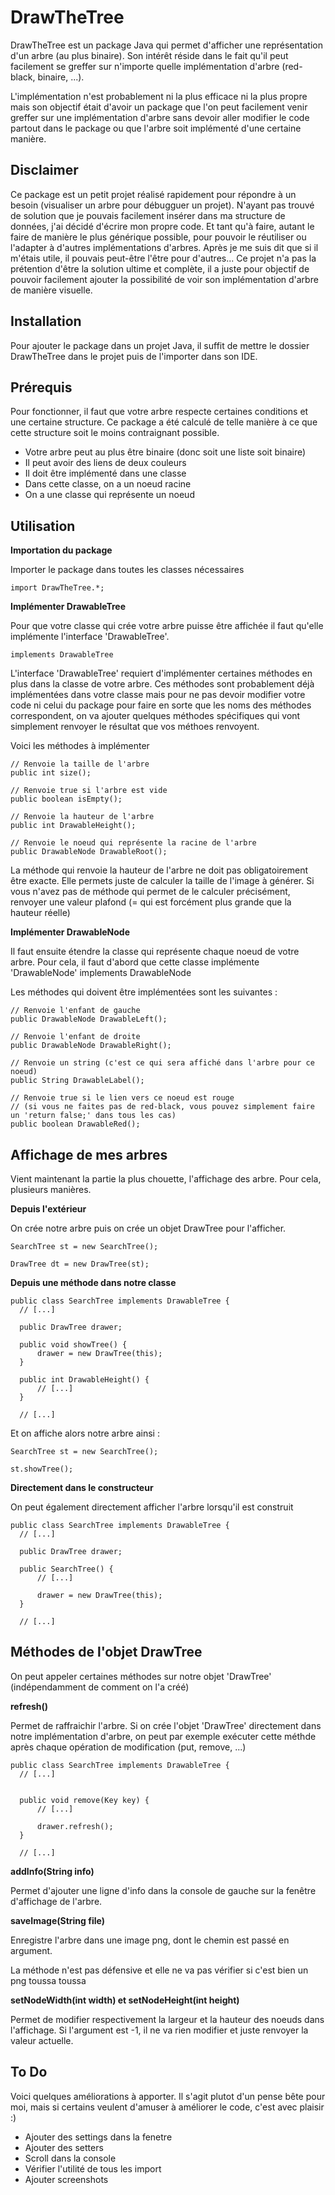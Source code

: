 # DrawTheTree

DrawTheTree est un package Java qui permet d'afficher une représentation d'un arbre (au plus binaire). Son intérêt réside dans le fait qu'il peut facilement se greffer sur n'importe quelle implémentation d'arbre (red-black, binaire, ...). 

L'implémentation n'est probablement ni la plus efficace ni la plus propre mais son objectif était d'avoir un package que l'on peut facilement venir greffer sur une implémentation d'arbre sans devoir aller modifier le code partout dans le package ou que l'arbre soit implémenté d'une certaine manière.

## Disclaimer

Ce package est un petit projet réalisé rapidement pour répondre à un besoin (visualiser un arbre pour débugguer un projet). N'ayant pas trouvé de solution que je pouvais facilement insérer dans ma structure de données, j'ai décidé d'écrire mon propre code. Et tant qu'à faire, autant le faire de manière le plus générique possible, pour pouvoir le réutiliser ou l'adapter à d'autres implémentations d'arbres. Après je me suis dit que si il m'étais utile, il pouvais peut-être l'être pour d'autres... Ce projet n'a pas la prétention d'être la solution ultime et complète, il a juste pour objectif de pouvoir facilement ajouter la possibilité de voir son implémentation d'arbre de manière visuelle.

## Installation

Pour ajouter le package dans un projet Java, il suffit de mettre le dossier DrawTheTree dans le projet puis de l'importer dans son IDE.

## Prérequis

Pour fonctionner, il faut que votre arbre respecte certaines conditions et une certaine structure. Ce package a été calculé de telle manière à ce que cette structure soit le moins contraignant possible.

* Votre arbre peut au plus être binaire (donc soit une liste soit binaire)
* Il peut avoir des liens de deux couleurs
* Il doit être implémenté dans une classe
* Dans cette classe, on a un noeud racine
* On a une classe qui représente un noeud

## Utilisation

**Importation du package**

Importer le package dans toutes les classes nécessaires

    import DrawTheTree.*;

**Implémenter DrawableTree**

Pour que votre classe qui crée votre arbre puisse être affichée il faut qu'elle implémente l'interface 'DrawableTree'.

    implements DrawableTree

L'interface 'DrawableTree' requiert d'implémenter certaines méthodes en plus dans la classe de votre arbre. Ces méthodes sont probablement déjà implémentées dans votre classe mais pour ne pas devoir modifier votre code ni celui du package pour faire en sorte que les noms des méthodes correspondent, on va ajouter quelques méthodes spécifiques qui vont simplement renvoyer le résultat que vos méthoes renvoyent.

Voici les méthodes à implémenter

    // Renvoie la taille de l'arbre
    public int size();

    // Renvoie true si l'arbre est vide
    public boolean isEmpty();
    
    // Renvoie la hauteur de l'arbre
    public int DrawableHeight();
    
    // Renvoie le noeud qui représente la racine de l'arbre
    public DrawableNode DrawableRoot();

La méthode qui renvoie la hauteur de l'arbre ne doit pas obligatoirement être exacte. Elle permets juste de calculer la taille de l'image à générer. Si vous n'avez pas de méthode qui permet de le calculer précisément, renvoyer une valeur plafond (= qui est forcément plus grande que la hauteur réelle)

**Implémenter DrawableNode**

Il faut ensuite étendre la classe qui représente chaque noeud de votre arbre. Pour cela, il faut d'abord que cette classe implémente 'DrawableNode'
    implements DrawableNode
    
Les méthodes qui doivent être implémentées sont les suivantes :

    // Renvoie l'enfant de gauche
    public DrawableNode DrawableLeft();
    
    // Renvoie l'enfant de droite
    public DrawableNode DrawableRight();

    // Renvoie un string (c'est ce qui sera affiché dans l'arbre pour ce noeud)
    public String DrawableLabel();
    
    // Renvoie true si le lien vers ce noeud est rouge
    // (si vous ne faites pas de red-black, vous pouvez simplement faire un 'return false;' dans tous les cas)
    public boolean DrawableRed();


## Affichage de mes arbres

Vient maintenant la partie la plus chouette, l'affichage des arbre. Pour cela, plusieurs manières.

**Depuis l'extérieur**

On crée notre arbre puis on crée un objet DrawTree pour l'afficher.

    SearchTree st = new SearchTree();
        
    DrawTree dt = new DrawTree(st);
        
**Depuis une méthode dans notre classe**

    public class SearchTree implements DrawableTree {
      // [...]
    
      public DrawTree drawer; 
    
      public void showTree() {
          drawer = new DrawTree(this);
      }
    
      public int DrawableHeight() {
          // [...]
      }
    
      // [...]
      
Et on affiche alors notre arbre ainsi :

    SearchTree st = new SearchTree();
        
    st.showTree();
    
**Directement dans le constructeur**

On peut également directement afficher l'arbre lorsqu'il est construit

    public class SearchTree implements DrawableTree {
      // [...]
    
      public DrawTree drawer;
      
      public SearchTree() {
          // [...]
          
          drawer = new DrawTree(this);
      }
    
      // [...]

## Méthodes de l'objet DrawTree

On peut appeler certaines méthodes sur notre objet 'DrawTree' (indépendamment de comment on l'a créé)

**refresh()**

Permet de raffraichir l'arbre. Si on crée l'objet 'DrawTree' directement dans notre implémentation d'arbre, on peut par exemple exécuter cette méthde après chaque opération de modification (put, remove, ...)

    public class SearchTree implements DrawableTree {
      // [...]
    
     
      public void remove(Key key) {
          // [...]
          
          drawer.refresh();
      }
    
      // [...]
      
**addInfo(String info)**
 
Permet d'ajouter une ligne d'info dans la console de gauche sur la fenêtre d'affichage de l'arbre.

**saveImage(String file)**

Enregistre l'arbre dans une image png, dont le chemin est passé en argument. 

La méthode n'est pas défensive et elle ne va pas vérifier si c'est bien un png toussa toussa

**setNodeWidth(int width) et setNodeHeight(int height)**
 
Permet de modifier respectivement la largeur et la hauteur des noeuds dans l'affichage. Si l'argument est -1, il ne va rien modifier et juste renvoyer la valeur actuelle.
 
## To Do
 
Voici quelques améliorations à apporter. Il s'agit plutot d'un pense bête pour moi, mais si certains veulent d'amuser à améliorer le code, c'est avec plaisir :)

* Ajouter des settings dans la fenetre
* Ajouter des setters
* Scroll dans la console
* Vérifier l'utilité de tous les import
* Ajouter screenshots
